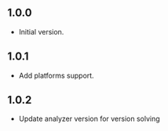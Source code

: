 ## 1.0.0

- Initial version.

## 1.0.1

- Add platforms support.

## 1.0.2

- Update analyzer version for version solving